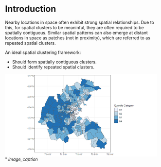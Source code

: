 # Introduction

Nearby locations in space often exhibit strong spatial relationships. Due to this, for spatial clusters to be meaninful, they are often required to be spatially contiguous. Similar spatial patterns can also emerge at distant locations in space as patches (not in proximity), which are referred to as repeated spatial clusters.

An ideal spatial clustering framework:
- Should form spatially contiguous clusters.
- Should identify repeated spatial clusters.

<p>
    <a href="url"><img src="images/Plot1.png" align="center" width="500"></a>"
    <em>image_caption</em>
</p>


